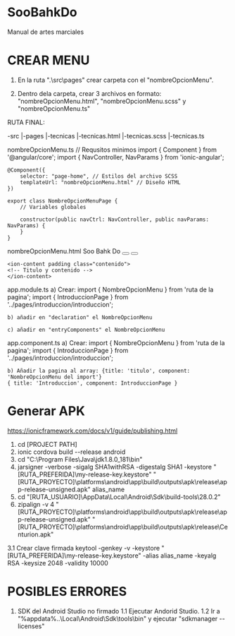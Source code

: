 # SooBahkDo
Manual de artes marciales


# CREAR MENU 

1) En la ruta ".\src\pages" crear carpeta con el "nombreOpcionMenu".

2) Dentro dela carpeta, crear 3 archivos en formato: "nombreOpcionMenu.html", "nombreOpcionMenu.scss" y "nombreOpcionMenu.ts"

RUTA FINAL:

-src
   |-pages
      |-tecnicas
         |-tecnicas.html
         |-tecnicas.scss
         |-tecnicas.ts

nombreOpcionMenu.ts
	// Requsitos minimos
	import { Component } from '@angular/core';
	import { NavController, NavParams } from 'ionic-angular';

	@Component({
	    selector: "page-home", // Estilos del archivo SCSS
	    templateUrl: "nombreOpcionMenu.html" // Diseño HTML
	})

	export class NombreOpcionMenuPage {
	    // Variables globales

	    constructor(public navCtrl: NavController, public navParams: NavParams) {
	    }
	}

nombreOpcionMenu.html
	<!-- Esqueleto básico -->
	<ion-header>
		<ion-navbar>
			<ion-title style="text-align: center">Soo Bahk Do</ion-title>
			<button ion-button start menuToggle="leftMenu">
				<ion-icon name="Book"></ion-icon>
			</button>
			<button ion-button end menuToggle="rightMenu">
				<ion-icon name="Karate"></ion-icon>
			</button>
		</ion-navbar>
	</ion-header>

	<ion-content padding class="contenido">
	<!-- Titulo y contenido -->
	</ion-content>

app.module.ts
	a) Crear: import { NombreOpcionMenu } from 'ruta de la pagina';
	import { IntroduccionPage } from '../pages/introduccion/introduccion';

	b) añadir en "declaration" el NombreOpcionMenu

	c) añadir en "entryComponents" el NombreOpcionMenu

app.component.ts
	a) Crear: import { NombreOpcionMenu } from 'ruta de la pagina';
	import { IntroduccionPage } from '../pages/introduccion/introduccion';
	
	b) Añadir la pagina al array: {title: 'titulo', component: 'NombreOpcionMenu del import'}
	{ title: 'Introduccion', component: IntroduccionPage }

# Generar APK
https://ionicframework.com/docs/v1/guide/publishing.html

1. cd [PROJECT PATH]
2. ionic cordova build --release android
3. cd "C:\Program Files\Java\jdk1.8.0_181\bin"
4. jarsigner -verbose -sigalg SHA1withRSA -digestalg SHA1 -keystore "[RUTA_PREFERIDA]\my-release-key.keystore" "[RUTA_PROYECTO]\platforms\android\app\build\outputs\apk\release\app-release-unsigned.apk" alias_name
5. cd "[RUTA_USUARIO]\AppData\Local\Android\Sdk\build-tools\28.0.2"
6. zipalign -v 4 "[RUTA_PROYECTO]\platforms\android\app\build\outputs\apk\release\app-release-unsigned.apk" "[RUTA_PROYECTO]\platforms\android\app\build\outputs\apk\release\Centurion.apk"

3.1 Crear clave firmada keytool -genkey -v -keystore "[RUTA_PREFERIDA]\my-release-key.keystore" -alias alias_name -keyalg RSA -keysize 2048 -validity 10000

# POSIBLES ERRORES
1. SDK del Android Studio no firmado
	1.1 Ejecutar Andorid Studio.
	1.2 Ir a "%appdata%\..\Local\Android\Sdk\tools\bin" y ejecutar "sdkmanager --licenses"
